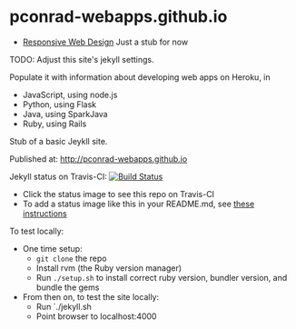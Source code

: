 # pconrad-webapps.github.io

* [Responsive Web Design](_topics/responsive/index.md)  Just a stub for now

TODO: Adjust this site's jekyll settings.

Populate it with information about developing web apps on Heroku, in

* JavaScript, using node.js
* Python, using Flask
* Java, using SparkJava
* Ruby, using Rails


Stub of a basic Jeykll site.

Published at: http://pconrad-webapps.github.io

Jekyll status on Travis-CI: [![Build Status](https://travis-ci.org/pconrad-webapps/pconrad-webapps.github.io.svg?branch=master)](https://travis-ci.org/pconrad-webapps/pconrad-webapps.github.io)

* Click the status image to see this repo on Travis-CI
* To add a status image like this in your README.md, see [these instructions](https://docs.travis-ci.com/user/status-images/)


To test locally:
* One time setup:
    * `git clone` the repo
    * Install rvm (the Ruby version manager)
    * Run `./setup.sh` to install correct ruby version, bundler version, and bundle the gems
* From then on, to test the site locally:
    * Run `./jekyll.sh
    * Point browser to localhost:4000


